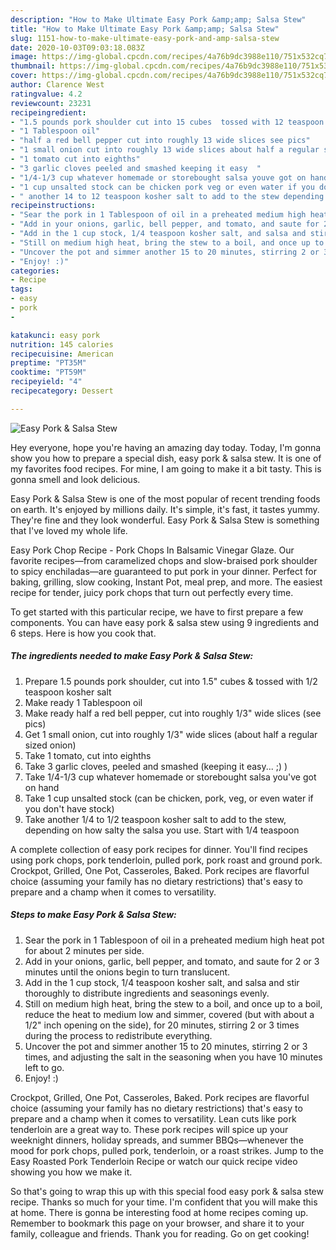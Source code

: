 ```yaml
---
description: "How to Make Ultimate Easy Pork &amp;amp; Salsa Stew"
title: "How to Make Ultimate Easy Pork &amp;amp; Salsa Stew"
slug: 1151-how-to-make-ultimate-easy-pork-and-amp-salsa-stew
date: 2020-10-03T09:03:18.083Z
image: https://img-global.cpcdn.com/recipes/4a76b9dc3988e110/751x532cq70/easy-pork-salsa-stew-recipe-main-photo.jpg
thumbnail: https://img-global.cpcdn.com/recipes/4a76b9dc3988e110/751x532cq70/easy-pork-salsa-stew-recipe-main-photo.jpg
cover: https://img-global.cpcdn.com/recipes/4a76b9dc3988e110/751x532cq70/easy-pork-salsa-stew-recipe-main-photo.jpg
author: Clarence West
ratingvalue: 4.2
reviewcount: 23231
recipeingredient:
- "1.5 pounds pork shoulder cut into 15 cubes  tossed with 12 teaspoon kosher salt"
- "1 Tablespoon oil"
- "half a red bell pepper cut into roughly 13 wide slices see pics"
- "1 small onion cut into roughly 13 wide slices about half a regular sized onion"
- "1 tomato cut into eighths"
- "3 garlic cloves peeled and smashed keeping it easy  "
- "1/4-1/3 cup whatever homemade or storebought salsa youve got on hand"
- "1 cup unsalted stock can be chicken pork veg or even water if you dont have stock"
- " another 14 to 12 teaspoon kosher salt to add to the stew depending on how salty the salsa you use Start with 14 teaspoon"
recipeinstructions:
- "Sear the pork in 1 Tablespoon of oil in a preheated medium high heat pot for about 2 minutes per side."
- "Add in your onions, garlic, bell pepper, and tomato, and saute for 2 or 3 minutes until the onions begin to turn translucent."
- "Add in the 1 cup stock, 1/4 teaspoon kosher salt, and salsa and stir thoroughly to distribute ingredients and seasonings evenly."
- "Still on medium high heat, bring the stew to a boil, and once up to a boil, reduce the heat to medium low and simmer, covered (but with about a 1/2&#34; inch opening on the side), for 20 minutes, stirring 2 or 3 times during the process to redistribute everything."
- "Uncover the pot and simmer another 15 to 20 minutes, stirring 2 or 3 times, and adjusting the salt in the seasoning when you have 10 minutes left to go."
- "Enjoy! :)"
categories:
- Recipe
tags:
- easy
- pork
- 

katakunci: easy pork  
nutrition: 145 calories
recipecuisine: American
preptime: "PT35M"
cooktime: "PT59M"
recipeyield: "4"
recipecategory: Dessert

---
```



![Easy Pork &amp; Salsa Stew](https://img-global.cpcdn.com/recipes/4a76b9dc3988e110/751x532cq70/easy-pork-salsa-stew-recipe-main-photo.jpg)

Hey everyone, hope you're having an amazing day today. Today, I'm gonna show you how to prepare a special dish, easy pork &amp; salsa stew. It is one of my favorites food recipes. For mine, I am going to make it a bit tasty. This is gonna smell and look delicious.

Easy Pork &amp; Salsa Stew is one of the most popular of recent trending foods on earth. It's enjoyed by millions daily. It's simple, it's fast, it tastes yummy. They're fine and they look wonderful. Easy Pork &amp; Salsa Stew is something that I've loved my whole life.

Easy Pork Chop Recipe - Pork Chops In Balsamic Vinegar Glaze. Our favorite recipes—from caramelized chops and slow-braised pork shoulder to spicy enchiladas—are guaranteed to put pork in your dinner. Perfect for baking, grilling, slow cooking, Instant Pot, meal prep, and more. The easiest recipe for tender, juicy pork chops that turn out perfectly every time.


To get started with this particular recipe, we have to first prepare a few components. You can have easy pork &amp; salsa stew using 9 ingredients and 6 steps. Here is how you cook that.

<!--inarticleads1-->

##### The ingredients needed to make Easy Pork &amp; Salsa Stew:

1. Prepare 1.5 pounds pork shoulder, cut into 1.5&#34; cubes &amp; tossed with 1/2 teaspoon kosher salt
1. Make ready 1 Tablespoon oil
1. Make ready half a red bell pepper, cut into roughly 1/3&#34; wide slices (see pics)
1. Get 1 small onion, cut into roughly 1/3&#34; wide slices (about half a regular sized onion)
1. Take 1 tomato, cut into eighths
1. Take 3 garlic cloves, peeled and smashed (keeping it easy... ;) )
1. Take 1/4-1/3 cup whatever homemade or storebought salsa you&#39;ve got on hand
1. Take 1 cup unsalted stock (can be chicken, pork, veg, or even water if you don&#39;t have stock)
1. Take  another 1/4 to 1/2 teaspoon kosher salt to add to the stew, depending on how salty the salsa you use. Start with 1/4 teaspoon


A complete collection of easy pork recipes for dinner. You&#39;ll find recipes using pork chops, pork tenderloin, pulled pork, pork roast and ground pork. Crockpot, Grilled, One Pot, Casseroles, Baked. Pork recipes are flavorful choice (assuming your family has no dietary restrictions) that&#39;s easy to prepare and a champ when it comes to versatility. 

<!--inarticleads2-->

##### Steps to make Easy Pork &amp; Salsa Stew:

1. Sear the pork in 1 Tablespoon of oil in a preheated medium high heat pot for about 2 minutes per side.
1. Add in your onions, garlic, bell pepper, and tomato, and saute for 2 or 3 minutes until the onions begin to turn translucent.
1. Add in the 1 cup stock, 1/4 teaspoon kosher salt, and salsa and stir thoroughly to distribute ingredients and seasonings evenly.
1. Still on medium high heat, bring the stew to a boil, and once up to a boil, reduce the heat to medium low and simmer, covered (but with about a 1/2&#34; inch opening on the side), for 20 minutes, stirring 2 or 3 times during the process to redistribute everything.
1. Uncover the pot and simmer another 15 to 20 minutes, stirring 2 or 3 times, and adjusting the salt in the seasoning when you have 10 minutes left to go.
1. Enjoy! :)


Crockpot, Grilled, One Pot, Casseroles, Baked. Pork recipes are flavorful choice (assuming your family has no dietary restrictions) that&#39;s easy to prepare and a champ when it comes to versatility. Lean cuts like pork tenderloin are a great way to. These pork recipes will spice up your weeknight dinners, holiday spreads, and summer BBQs—whenever the mood for pork chops, pulled pork, tenderloin, or a roast strikes. Jump to the Easy Roasted Pork Tenderloin Recipe or watch our quick recipe video showing you how we make it. 

So that's going to wrap this up with this special food easy pork &amp; salsa stew recipe. Thanks so much for your time. I'm confident that you will make this at home. There is gonna be interesting food at home recipes coming up. Remember to bookmark this page on your browser, and share it to your family, colleague and friends. Thank you for reading. Go on get cooking!
